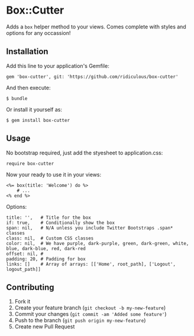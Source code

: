 # Box::Cutter

Adds a `box` helper method to your views. Comes complete with styles and options for any occassion!

## Installation

Add this line to your application's Gemfile:

    gem 'box-cutter', git: 'https://github.com/ridiculous/box-cutter'

And then execute:

    $ bundle

Or install it yourself as:

    $ gem install box-cutter

## Usage

No bootstrap required, just add the styesheet to application.css:
    
    require box-cutter
    
Now your ready to use it in your views:

    <%= box(title: 'Welcome') do %>
        # ...
    <% end %>
    
Options:

    title: '',   # Title for the box
    if: true,    # Conditionally show the box
    span: nil,   # N/A unless you include Twitter Bootstraps .span* classes
    class: nil,  # Custom CSS classes
    color: nil,  # We have purple, dark-purple, green, dark-green, white, blue, dark-blue, red, dark-red
    offset: nil, # 
    padding: 20, # Padding for box
    links: []    # Array of arrays: [['Home', root_path], ['Logout', logout_path]]

## Contributing

1. Fork it
2. Create your feature branch (`git checkout -b my-new-feature`)
3. Commit your changes (`git commit -am 'Added some feature'`)
4. Push to the branch (`git push origin my-new-feature`)
5. Create new Pull Request
